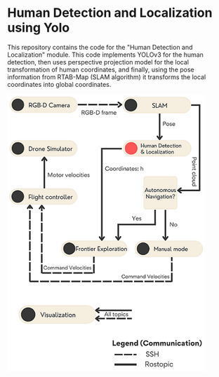 # Human Detection and Localization using Yolo
This repository contains the code for the "Human Detection and Localization" module. This code implements YOLOv3 for the human detection, then uses perspective projection model for the local transformation of human coordinates, and finally, using the pose information from RTAB-Map (SLAM algorithm) it transforms the local coordinates into global coordinates.  

<p align="center">

![SystemDiagram](https://github.com/Ali-Rizvi-1/Human-Localization-using-YOLOv3/blob/main/Capstone%20-%20SystemDiagram.png)
</p>
